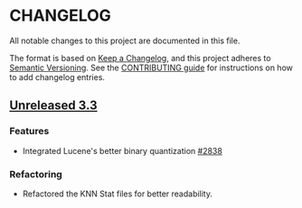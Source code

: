 
# CHANGELOG
All notable changes to this project are documented in this file.

The format is based on [Keep a Changelog](https://keepachangelog.com/en/1.0.0/), and this project adheres to [Semantic Versioning](https://semver.org/spec/v2.0.0.html). See the [CONTRIBUTING guide](./CONTRIBUTING.md#Changelog) for instructions on how to add changelog entries.

## [Unreleased 3.3](https://github.com/opensearch-project/k-NN/compare/main...HEAD)

### Features
* Integrated Lucene's better binary quantization [#2838](https://github.com/opensearch-project/k-NN/pull/2838)

### Refactoring
* Refactored the KNN Stat files for better readability.
